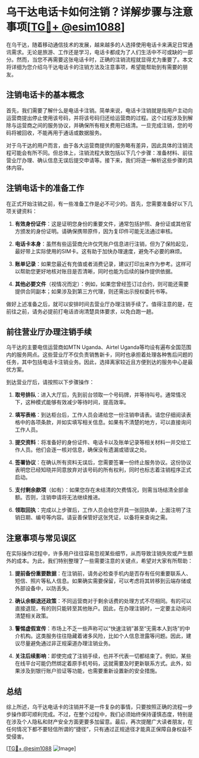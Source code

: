 # 乌干达电话卡如何注销？详解步骤与注意事项[[TG💪+ @esim1088](https://t.me/s/esim1088)]

在乌干达，随着移动通信技术的发展，越来越多的人选择使用电话卡来满足日常通讯需求。无论是旅游、工作还是学习，电话卡都成为了人们生活中不可或缺的一部分。然而，当您不再需要这张电话卡时，正确的注销流程就显得尤为重要了。本文将详细为您介绍乌干达电话卡的注销方法及注意事项，希望能帮助到有需要的朋友。

## 注销电话卡的基本概念

首先，我们需要了解什么是电话卡注销。简单来说，电话卡注销就是指用户主动向运营商提出停止使用该号码，并将该号码归还给运营商的过程。这个过程涉及到解除与运营商之间的服务协议，并确保所有相关费用已结清。一旦完成注销，您的号码将被回收，不能再用于通话或数据服务。

对于乌干达的用户而言，由于各大运营商提供的服务略有差异，因此具体的注销流程可能会有所不同。但总体上，注销流程大致包括以下几个步骤：准备材料、前往营业厅办理、确认信息无误后提交申请等。接下来，我们将逐一解析这些步骤的具体内容。

## 注销电话卡的准备工作

在正式开始注销之前，有一些准备工作是必不可少的。首先，您需要准备好以下几项关键资料：

1. **有效身份证件**：这是证明您身份的重要文件，通常包括护照、身份证或其他官方颁发的身份证明。请确保携带原件，因为复印件可能无法通过审核。

2. **电话卡本身**：虽然有些运营商允许仅凭账户信息进行注销，但为了保险起见，最好带上实际使用的SIM卡。这有助于加快办理速度，避免不必要的麻烦。

3. **账单记录**：如果您最近有充值或者消费记录，建议打印出来作为参考。这样可以帮助您更好地核对账目是否清晰，同时也能为后续的操作提供依据。

4. **其他必要文件**（视情况而定）：例如，如果您曾经签订过合约，则可能还需要提供合同副本；如果涉及到第三方代理，则还需出示授权委托书等。

做好上述准备之后，就可以安排时间去营业厅办理注销手续了。值得注意的是，在前往之前，请务必提前打电话咨询清楚具体要求，以免白跑一趟。

## 前往营业厅办理注销手续

乌干达的主要电信运营商如MTN Uganda、Airtel Uganda等均设有遍布全国范围内的服务网点。这些营业厅不仅负责销售新卡，同时也承担着处理各种售后问题的任务，其中包括电话卡注销业务。因此，选择离家较近且方便到达的服务中心是最优方案。

到达营业厅后，请按照以下步骤操作：

1. **取号排队**：进入大厅后，先到前台领取一个号码牌，并等待叫号。通常情况下，这种模式能够有效减少等待时间，提高效率。

2. **填写表格**：到达柜台后，工作人员会递给您一份注销申请表。请您仔细阅读表格中的各项条款，并如实填写相关信息。如果有不清楚的地方，可以直接询问工作人员。

3. **提交资料**：将准备好的身份证件、电话卡以及账单记录等相关材料一并交给工作人员。他们会逐一核对信息，确保没有遗漏或错误之处。

4. **签署协议**：在确认所有资料无误后，您需要签署一份终止服务协议。这份协议表明您已经知晓并同意放弃对该号码的所有权利，同时也标志着注销程序正式启动。

5. **支付剩余款项**（如有）：如果您存在未结清的欠费情况，则需当场结清全部金额。否则，注销申请将无法继续推进。

6. **领取回执**：完成以上步骤后，工作人员会给您开具一张回执单，上面注明了注销日期、编号等内容。请妥善保管好这张凭证，以备将来查询之需。

## 注意事项与常见误区

在实际操作过程中，许多用户往往容易忽视某些细节，从而导致注销失败或产生额外的成本。为此，我们特别整理了一些需要注意的关键点，希望对大家有所帮助：

1. **提前备份重要数据**：在注销前，请务必检查手机内是否存有任何重要联系人、短信、照片等私人信息。如果确实需要保留，可以考虑将其转移到云端存储或外部设备中，以防丢失。

2. **确认余额退还政策**：不同运营商对于剩余话费的处理方式不尽相同。有的可以直接退现，有的则只能转至其他账户。因此，在办理注销时，一定要主动询问清楚相关政策。

3. **警惕虚假宣传**：市场上不乏一些声称可以“快速注销”甚至“无需本人到场”的中介机构。这类服务往往隐藏着诸多风险，比如个人信息泄露等问题。因此，建议尽量避免通过非正规渠道办理注销业务。

4. **关注后续影响**：即使完成了注销手续，也并不代表一切都结束了。例如，某些在线平台可能仍然绑定着原手机号码，这就需要及时更新联系方式。此外，如果涉及到银行账户验证等功能，也需要重新设置新的安全措施。

## 总结

综上所述，乌干达电话卡的注销并不是一件复杂的事情，只要按照正确的流程一步步操作即可顺利完成。不过，在整个过程中，我们必须始终保持谨慎态度，特别是在涉及个人隐私和财产安全方面更要多加留意。最后，再次提醒广大读者朋友，在任何情况下都不要轻信所谓的“捷径”，只有通过正规途径才能真正保障自身权益不受侵害。

[[TG💪+ @esim1088](https://t.me/s/esim1088) ![Image](https://i.postimg.cc/4NQfJmqS/Snipaste-2025-05-13-00-14-12.png)]